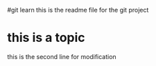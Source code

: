 #git learn
this is the readme file for the git project

# this is a topic
this is the second line for modification